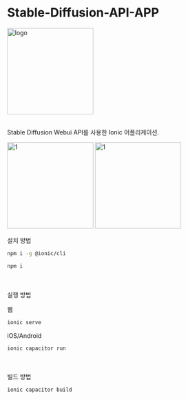 # Stable-Diffusion-API-APP
<img src="https://github.com/jeong-jimin-github/Stable-Diffusion-API-APP/assets/95138574/22514c9b-178d-41fe-9951-8b1e94a8f765" alt="logo" width="200"/>
<br><br>


Stable Diffusion Webui API를 사용한 Ionic 어플리케이션.

<img src="https://github.com/jeong-jimin-github/Stable-Diffusion-API-APP/assets/95138574/8ee1e98d-902c-4349-93c7-e00b5adb946c" alt="1" width="200"/>
<img src="https://github.com/jeong-jimin-github/Stable-Diffusion-API-APP/assets/95138574/376f94db-38cf-44b0-bc08-de46feaf4e24" alt="1" width="200"/>

설치 방법
```bash
npm i -g @ionic/cli
```
```bash
npm i
```
<br><br>
실행 방법

웹
```bash
ionic serve
```
iOS/Android
```bash
ionic capacitor run
```
<br><br>
빌드 방법
```bash
ionic capacitor build
```
